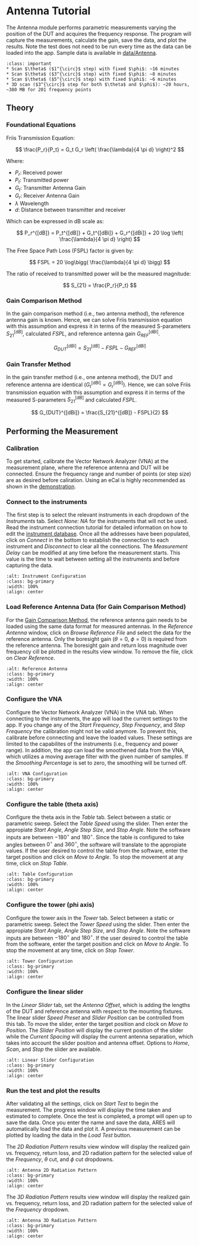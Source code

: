 # Antenna Tutorial

The Antenna module performs parametric measurements varying the position of the DUT and acquires the frequency response. The program will capture the measurements, calculate the gain, save the data, and plot the results. Note the test does not need to be run every time as the data can be loaded into the app. Sample data is available in [data/Antenna](https://github.com/AlexDCode/AutomatedRadioEvaluationSuite/tree/main/data/Antenna).

```{admonition} Average Measurement Time
:class: important
* Scan $\theta$ ($1^{\circ}$ step) with fixed $\phi$: ~16 minutes
* Scan $\theta$ ($3^{\circ}$ step) with fixed $\phi$: ~8 minutes
* Scan $\theta$ ($5^{\circ}$ step) with fixed $\phi$: ~6 minutes
* 3D scan ($3^{\circ}$ step for both $\theta$ and $\phi$): ~20 hours, ~380 MB for 201 frequency points
```

## Theory

### Foundational Equations

Friis Transmission Equation:

$$
\frac{P_r}{P_t} = G_t G_r \left( \frac{\lambda}{4 \pi d} \right)^2
$$

Where:
* $P_r$: Received power
* $P_t$: Transmitted power
* $G_t$: Transmitter Antenna Gain
* $G_r$: Receiver Antenna Gain
* $\lambda$ Wavelength
* $d$: Distance between transmitter and receiver

Which can be expressed in dB scale as:

$$
P_r^{[dB]} = P_t^{[dB]} + G_t^{[dBi]} + G_r^{[dBi]} + 20 \log \left( \frac{\lambda}{4 \pi d} \right)
$$

The Free Space Path Loss (FSPL) factor is given by:

$$
FSPL = 20 \log\bigg( \frac{\lambda}{4 \pi d} \bigg)
$$

The ratio of received to transmitted power will be the measured magnitude:

$$
S_{21} = \frac{P_r}{P_t} 
$$

### Gain Comparison Method

In the gain comparison method (i.e., two antenna method), the reference antenna gain is known. Hence, we can solve Friis transmission equation with this assumption and express it in terms of the measured S-parameters $S_{21}^{[dB]}$, calculated $FSPL$, and reference antenna gain $G_{REF}^{[dBi]}$.

$$
G_{DUT}^{[dBi]} = S_{21}^{[dB]} - FSPL - G_{REF}^{[dBi]}
$$


### Gain Transfer Method

In the gain transfer method (i.e., one antenna method), the DUT and reference antenna are identical ($G_t^{[dBi]} = G_r^{[dBi]}$). Hence, we can solve Friis transmission equation with this assumption and express it in terms of the measured S-parameters $S_{21}^{[dB]}$ and calculated $FSPL$.

$$
G_{DUT}^{[dBi]} = \frac{S_{21}^{[dB]} - FSPL}{2}
$$


## Performing the Measurement

### Calibration
To get started, calibrate the Vector Network Analyzer (VNA) at the measurement plane, where the reference antenna and DUT will be connected. Ensure the frequency range and number of points (or step size) are as desired before caliration. Using an eCal is highly recommended as shown in the [demonstration](https://youtu.be/OefvtshJiC0?si=ZZNQlMm1ttoYM5Pf).

### Connect to the instruments

The first step is to select the relevant instruments in each dropdown of the *Instruments* tab. Select *None: NA* for the instruments that will not be used. Read the instrument connection tutorial for detailed information on how to edit the [instrument database](https://aresapp.readthedocs.io/latest/tutorial_instr.html). Once all the addresses have been populated, click on *Connect* in the bottom to establish the connection to each instrument and *Disconnect* to clear all the connections. The *Measurement Delay* can be modified at any time before the measurement starts. This value is the time to wait between setting all the instruments and before capturing the data.

```{image} ./assets/Ant/instr_conf.png
:alt: Instrument Configuration
:class: bg-primary
:width: 100%
:align: center
```

### Load Reference Antenna Data (for Gain Comparison Method)

For the [Gain Comparison Method](#gain-comparison-method), the reference antenna gain needs to be loaded using the same data format for measured antennas. In the *Reference Antenna* window, click on *Browse Reference File* and select the data for the reference antenna. Only the boresight gain ($\theta = 0$, $\phi = 0$) is required from the reference antenna. The boresight gain and return loss magnitude over frequency cill be plotted in the results view window. To remove the file, click on *Clear Reference*.

```{image} ./assets/Ant/demo_refAnt.png
:alt: Reference Antenna
:class: bg-primary
:width: 100%
:align: center
```

### Configure the VNA

Configure the Vector Network Analyzer (VNA) in the *VNA* tab. When connecting to the instruments, the app will load the current settings to the app. If you change any of the *Start Frequency*, *Step Frequency*, and *Step Frequency* the calibration might not be valid anymore. To prevent this, calibrate before connecting and leave the loaded values. These settings are limited to the capabilites of the instruments (i.e., frequency and power range). In addition, the app can load the smoothened data from the VNA, which utilizes a moving average filter with the given number of samples. If the *Smoothing Percentage* is set to zero, the smoothing will be turned off.

```{image} ./assets/Ant/vna_conf.png
:alt: VNA Configuration
:class: bg-primary
:width: 100%
:align: center
```


### Configure the table (theta axis)

Configure the theta axis in the *Table* tab. Select between a static or parametric sweep. Select the *Table Speed* using the slider. Then enter the appropiate *Start Angle*, *Angle Step Size*, and *Stop Angle*. Note the software inputs are between $-180^\circ$ and $180^\circ$. Since the table is configured to take angles between $0^\circ$ and $360^\circ$, the software will translate to the appropiate values. If the user desired to control the table from the software, enter the target position and click on *Move to Angle*. To stop the movement at any time, click on *Stop Table*.

```{image} ./assets/Ant/table_conf.png
:alt: Table Configuration
:class: bg-primary
:width: 100%
:align: center
```


### Configure the tower (phi axis)

Configure the tower axis in the *Tower* tab. Select between a static or parametric sweep. Select the *Tower Speed* using the slider. Then enter the appropiate *Start Angle*, *Angle Step Size*, and *Stop Angle*. Note the software inputs are between $-180^\circ$ and $180^\circ$. If the user desired to control the table from the software, enter the target position and click on *Move to Angle*. To stop the movement at any time, click on *Stop Tower*.

```{image} ./assets/Ant/tower_conf.png
:alt: Tower Configuration
:class: bg-primary
:width: 100%
:align: center
```

### Configure the linear slider

In the *Linear Slider* tab, set the *Antenna Offset*, which is adding the lengths of the DUT and reference antenna with respect to the mounting fixtures. The linear slider *Speed Preset* and *Slider Position* can be controlled from this tab. To move the slider, enter the target position and clock on *Move to Position*. The *Slider Position* will display the current position of the slider while the *Current Spacing* will display the current antenna separation, which takes into account the slider position and antenna offset. Options to *Home*, *Scan*, and *Stop* the slider are available.

```{image} ./assets/Ant/slider_conf.png
:alt: Linear Slider Configuration
:class: bg-primary
:width: 100%
:align: center
```

### Run the test and plot the results

After validating all the settings, click on *Start Test* to begin the measurement. The progress window will display the time taken and estimated to complete. Once the test is completed, a prompt will open up to save the data. Once you enter the name and save the data, ARES will automatically load the data and plot it. A previous measurement can be plotted by loading the data in the *Load Test* button. 

The *2D Radiation Pattern* results view window will display the realized gain vs. frequency, return loss, and 2D radiation pattern for the selected value of the *Frequency*, *$\theta$* cut, and *$\phi$* cut dropdowns.

```{image} ./assets/Ant/demo_2Dpattern.png
:alt: Antenna 2D Radiation Pattern
:class: bg-primary
:width: 100%
:align: center
```

The *3D Radiation Pattern* results view window will display the realized gain vs. frequency, return loss, and 2D radiation pattern for the selected value of the *Frequency* dropdown.

```{image} ./assets/Ant/demo_3Dpattern.png
:alt: Antenna 3D Radiation Pattern
:class: bg-primary
:width: 100%
:align: center
```
